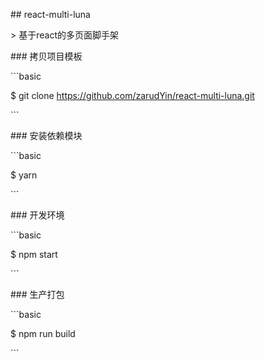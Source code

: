 \## react-multi-luna

\> 基于react的多页面脚手架

\### 拷贝项目模板

\```basic

$ git clone https://github.com/zarudYin/react-multi-luna.git

\```

\### 安装依赖模块

\```basic

$ yarn

\```

\### 开发环境

\```basic

$ npm start

\```

\### 生产打包

\```basic

$ npm run build

\```